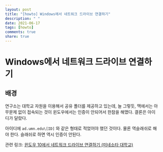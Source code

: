 ```yaml
---
layout: post
title: "[howto] Windows에서 네트워크 드라이브 연결하기"
description: " "
date: 2021-06-17
tags: [howto]
comments: true
share: true
---
```



# Windows에서 네트워크 드라이브 연결하기

## 배경

연구소는 대학교 자원을 이용해서 공유 폴더를 제공하고 있는데, 늘 그렇듯, 맥에서는 아무문제 없이 접속되는 것이 윈도우에서는 인증이 안되어서 한참을 해맸다.
결론은 아이디가 달랐다.

아이디에 ```ad.umn.edu\[ID]``` 와 같은 형태로 적었어야 했던 것이다.
물론 역슬래쉬로 해야 한다. 슬래쉬로 하면 역시 인증이 안된다.

관련 링크: [윈도우 10에서 네트워크 드라이브 연결하기 (미네소타 대학교)](https://it.umn.edu/connect-shared-drive-or-network-folder#win10)
